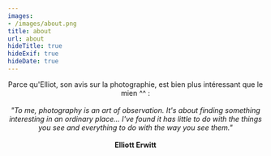 ```yaml
---
images:
- /images/about.png
title: about
url: about
hideTitle: true
hideExif: true
hideDate: true
---
```


<div align="center">
	<p>Parce qu'Elliot, son avis sur la photographie, est bien plus intéressant que le mien ^^ :<br><br><i>"To me, photography is an art of observation. It's about finding something interesting in an ordinary place... I've found it has little to do with the things you see and everything to do with the way you see them."</i> <br><br><b> 
Elliott Erwitt</b>
	</p>
</div>

